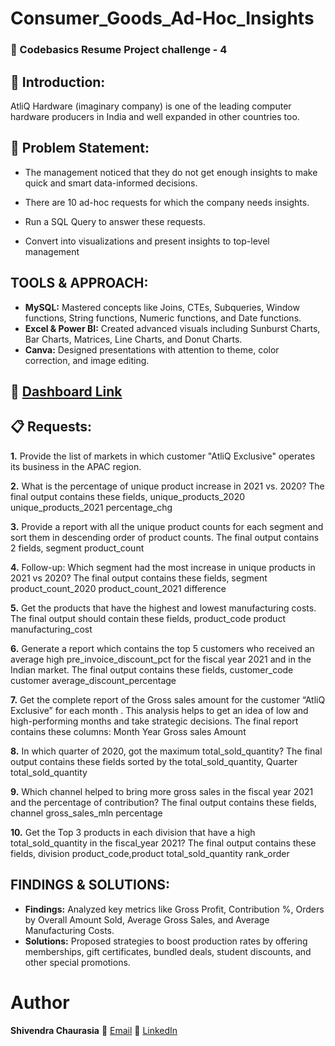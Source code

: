 # Consumer_Goods_Ad-Hoc_Insights

### 📄 Codebasics Resume Project challenge - 4

## 👋 Introduction:
AtliQ Hardware (imaginary company) is one of the leading computer hardware producers in India and well expanded in other countries too.

## 📑 Problem Statement:
* The management noticed that they do not get enough insights to make quick and smart data-informed decisions.

* There are 10 ad-hoc requests for which the company needs insights.

* Run a SQL Query to answer these requests.

* Convert into visualizations and present insights to top-level management

## TOOLS & APPROACH:
* **MySQL:** Mastered concepts like Joins, CTEs, Subqueries, Window functions, String functions, Numeric functions, and Date functions.
* **Excel & Power BI:** Created advanced visuals including Sunburst Charts, Bar Charts, Matrices, Line Charts, and Donut Charts.
* **Canva:** Designed presentations with attention to theme, color correction, and image editing.

## 🔗 [Dashboard Link](https://app.powerbi.com/view?r=eyJrIjoiMDJmYmU0MWMtMTRhNy00NDIzLWFhYzctNThlNmRkMjY2ZDg4IiwidCI6ImM2ZTU0OWIzLTVmNDUtNDAzMi1hYWU5LWQ0MjQ0ZGM1YjJjNCJ9)

## 📋 Requests:
**1.** Provide the list of markets in which customer "AtliQ Exclusive" operates its business in the APAC region.

**2.** What is the percentage of unique product increase in 2021 vs. 2020? The final output contains these fields, unique_products_2020 unique_products_2021 percentage_chg

**3.** Provide a report with all the unique product counts for each segment and sort them in descending order of product counts. The final output contains 2 fields, segment product_count

**4.** Follow-up: Which segment had the most increase in unique products in 2021 vs 2020? The final output contains these fields, segment product_count_2020 product_count_2021 difference

**5.** Get the products that have the highest and lowest manufacturing costs. The final output should contain these fields, product_code product manufacturing_cost

**6.** Generate a report which contains the top 5 customers who received an average high pre_invoice_discount_pct for the fiscal year 2021 and in the Indian market. The final output contains these fields, customer_code customer average_discount_percentage

**7.** Get the complete report of the Gross sales amount for the customer “AtliQ Exclusive” for each month . This analysis helps to get an idea of low and high-performing months and take strategic decisions. The final report contains these columns: Month Year Gross sales Amount

**8.** In which quarter of 2020, got the maximum total_sold_quantity? The final output contains these fields sorted by the total_sold_quantity, Quarter total_sold_quantity

**9.** Which channel helped to bring more gross sales in the fiscal year 2021 and the percentage of contribution? The final output contains these fields, channel gross_sales_mln percentage

**10.** Get the Top 3 products in each division that have a high total_sold_quantity in the fiscal_year 2021? The final output contains these fields, division product_code,product total_sold_quantity rank_order

## FINDINGS & SOLUTIONS:
* **Findings:** Analyzed key metrics like Gross Profit, Contribution %, Orders by Overall Amount Sold, Average Gross Sales, and Average Manufacturing Costs.
* **Solutions:** Proposed strategies to boost production rates by offering memberships, gift certificates, bundled deals, student discounts, and other special promotions.

# Author
**Shivendra Chaurasia**
📧 [Email](shivendrachaurasia855gmail.com)
🔗 [LinkedIn](https://www.linkedin.com/in/shivendrachaurasia)
